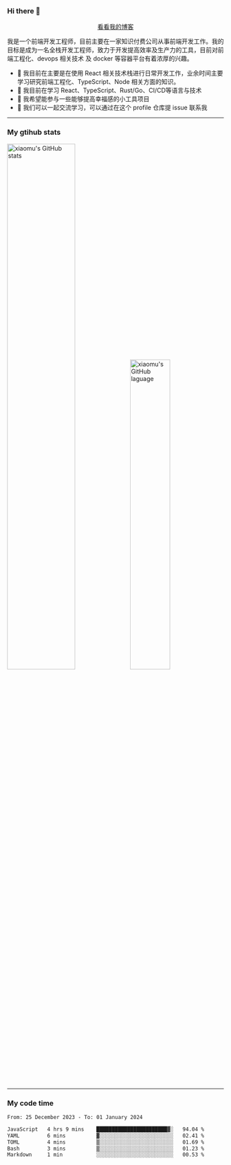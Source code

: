 ### Hi there 👋

<p align="center">
  <a href="https://blog.realjacket.fun">看看我的博客</a>
</p>

我是一个前端开发工程师，目前主要在一家知识付费公司从事前端开发工作。我的目标是成为一名全栈开发工程师，致力于开发提高效率及生产力的工具，目前对前端工程化、devops 相关技术 及 docker 等容器平台有着浓厚的兴趣。

- 🔭 我目前在主要是在使用 React 相关技术栈进行日常开发工作，业余时间主要学习研究前端工程化、TypeScript、Node 相关方面的知识。
- 🌱 我目前在学习 React、TypeScript、Rust/Go、CI/CD等语言与技术
- 👯 我希望能参与一些能够提高幸福感的小工具项目
- 💬 我们可以一起交流学习，可以通过在这个 profile 仓库提 issue 联系我

***

### My gtihub stats

<a><img src="https://github-readme-stats-git-masterrstaa-rickstaa.vercel.app/api?username=real-jacket&&show_icons=true" title="xiaomu's GitHub stats" alt="xiaomu's GitHub stats" style="width:56%;"/></a>
<a><img src="https://github-readme-stats-git-masterrstaa-rickstaa.vercel.app/api/top-langs/?username=real-jacket&layout=compact" title="xiaomu's GitHub laguage" alt="xiaomu's GitHub laguage" style="width:43%;"/><a/>

***

### My code time

<!--START_SECTION:waka-->

```txt
From: 25 December 2023 - To: 01 January 2024

JavaScript   4 hrs 9 mins    ███████████████████████▓░   94.04 %
YAML         6 mins          ▓░░░░░░░░░░░░░░░░░░░░░░░░   02.41 %
TOML         4 mins          ▒░░░░░░░░░░░░░░░░░░░░░░░░   01.69 %
Bash         3 mins          ▒░░░░░░░░░░░░░░░░░░░░░░░░   01.23 %
Markdown     1 min           ░░░░░░░░░░░░░░░░░░░░░░░░░   00.53 %
```

<!--END_SECTION:waka-->

